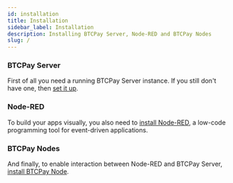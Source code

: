 ```yaml
---
id: installation
title: Installation
sidebar_label: Installation
description: Installing BTCPay Server, Node-RED and BTCPay Nodes
slug: /
---
```


### BTCPay Server

First of all you need a running BTCPay Server instance. If you still don't have one, then [set it up](https://docs.btcpayserver.org/).

### Node-RED

To build your apps visually, you also need to [install Node-RED](https://nodered.org/docs/getting-started/), a low-code programming tool for event-driven applications.

### BTCPay Nodes

And finally, to enable interaction between Node-RED and BTCPay Server, [install BTCPay Node](https://github.com/redbtc/node-red-contrib-btcpay#install).
